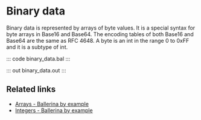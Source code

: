 # Binary data

Binary data is represented by arrays of byte values. It is a special syntax for byte arrays in Base16 and Base64. The encoding tables of both Base16 and Base64 are the same as RFC 4648. A byte is an int in the range 0 to 0xFF and it is a subtype of int.

::: code binary_data.bal :::

::: out binary_data.out :::

## Related links
- [Arrays - Ballerina by example](https://ballerina.io/learn/by-example/arrays)
- [Integers - Ballerina by example](https://ballerina.io/learn/by-example/integers)

[comment]: # (Add byte type BBE link)
